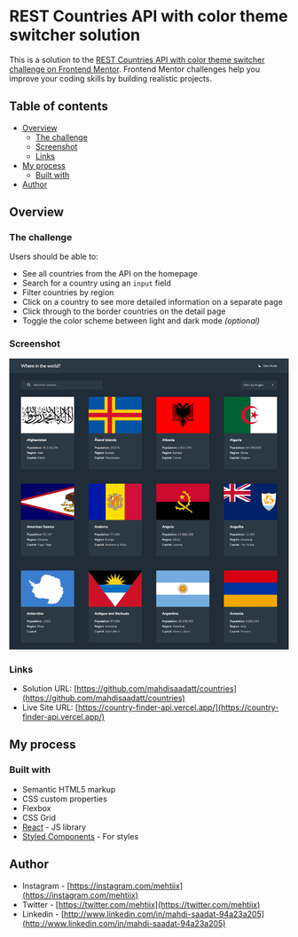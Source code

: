 # REST Countries API with color theme switcher solution

This is a solution to the [REST Countries API with color theme switcher challenge on Frontend Mentor](https://www.frontendmentor.io/challenges/rest-countries-api-with-color-theme-switcher-5cacc469fec04111f7b848ca). Frontend Mentor challenges help you improve your coding skills by building realistic projects.

## Table of contents

- [Overview](#overview)
  - [The challenge](#the-challenge)
  - [Screenshot](#screenshot)
  - [Links](#links)
- [My process](#my-process)
  - [Built with](#built-with)
- [Author](#author)

## Overview

### The challenge

Users should be able to:

- See all countries from the API on the homepage
- Search for a country using an `input` field
- Filter countries by region
- Click on a country to see more detailed information on a separate page
- Click through to the border countries on the detail page
- Toggle the color scheme between light and dark mode _(optional)_

### Screenshot

![](./screenshots/screenshot.png)

### Links

- Solution URL: [https://github.com/mahdisaadatt/countries](https://github.com/mahdisaadatt/countries)
- Live Site URL: [https://country-finder-api.vercel.app/](https://country-finder-api.vercel.app/)

## My process

### Built with

- Semantic HTML5 markup
- CSS custom properties
- Flexbox
- CSS Grid
- [React](https://reactjs.org/) - JS library
- [Styled Components](https://styled-components.com/) - For styles

## Author

- Instagram - [https://instagram.com/mehtiix](https://instagram.com/mehtiix)
- Twitter - [https://twitter.com/mehtiix](https://twitter.com/mehtiix)
- Linkedin - [http://www.linkedin.com/in/mahdi-saadat-94a23a205](http://www.linkedin.com/in/mahdi-saadat-94a23a205)
